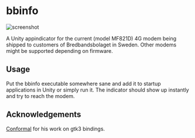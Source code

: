 bbinfo
======
![screenshot](http://doxxan.github.io/bbinfo/bbinfo_shot.png)

A Unity appindicator for the current (model MF821D) 4G modem being shipped to customers of Bredbandsbolaget in Sweden.
Other modems might be supported depending on firmware.

Usage
-----
Put the bbinfo executable somewhere sane and add it to startup applications in Unity or simply run it. The indicator should show up instantly and try to reach the modem.

Acknowledgements
----------------
[Conformal](https://www.github.com/conformal) for his work on gtk3 bindings.
